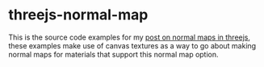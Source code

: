 # threejs-normal-map

This is the source code examples for my [post on normal maps in threejs](https://dustinpfister.github.io/2021/06/24/threejs-normal-map/), these examples make use of canvas textures as a way to go about making normal maps for materials that support this normal map option.

